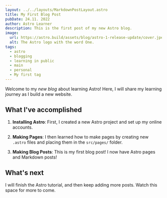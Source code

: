 ```yaml
---
layout: ../../layouts/MarkdownPostLayout.astro
title: My First Blog Post
pubDate: 24.11. 2022
author: Astro Learner
description: This is the first post of my new Astro blog.
image:
  url: https://astro.build/assets/blog/astro-1-release-update/cover.jpeg
  alt: The Astro logo with the word One.
tags:
  - astro
  - blogging
  - learning in public
  - main
  - personal
  - My first tag
---
```


Welcome to my _new blog_ about learning Astro! Here, I will share my learning journey as I build a new website.

## What I've accomplished

1. **Installing Astro**: First, I created a new Astro project and set up my online accounts.

2. **Making Pages**: I then learned how to make pages by creating new `.astro` files and placing them in the `src/pages/` folder.

3. **Making Blog Posts**: This is my first blog post! I now have Astro pages and Markdown posts!

## What's next

I will finish the Astro tutorial, and then keep adding more posts. Watch this space for more to come.